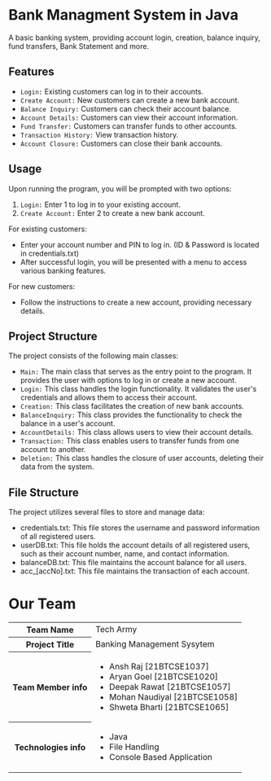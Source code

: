 # Bank Managment System in Java

A basic banking system, providing account login, creation, balance inquiry, fund transfers, Bank Statement and more. 

## Features

- `Login:` Existing customers can log in to their accounts.
- `Create Account:` New customers can create a new bank account.
- `Balance Inquiry:` Customers can check their account balance.
- `Account Details:` Customers can view their account information.
- `Fund Transfer:` Customers can transfer funds to other accounts.
- `Transaction History:` View transaction history.
- `Account Closure:` Customers can close their bank accounts.

## Usage

Upon running the program, you will be prompted with two options:
1. `Login:` Enter 1 to log in to your existing account.
2. `Create Account:` Enter 2 to create a new bank account.

For existing customers:
- Enter your account number and PIN to log in. (ID & Password is located in credentials.txt)
- After successful login, you will be presented with a menu to access various banking features.

For new customers:
- Follow the instructions to create a new account, providing necessary details.

## Project Structure
The project consists of the following main classes:

- `Main:` The main class that serves as the entry point to the program. It provides the user with options to log in or create a new account.
- `Login:` This class handles the login functionality. It validates the user's credentials and allows them to access their account.
- `Creation:` This class facilitates the creation of new bank accounts.
- `BalanceInquiry:` This class provides the functionality to check the balance in a user's account.
- `AccountDetails:` This class allows users to view their account details.
- `Transaction:` This class enables users to transfer funds from one account to another.
- `Deletion:` This class handles the closure of user accounts, deleting their data from the system.

## File Structure
The project utilizes several files to store and manage data:

- credentials.txt: This file stores the username and password information of all registered users.
- userDB.txt: This file holds the account details of all registered users, such as their account number, name, and contact information.
- balanceDB.txt: This file maintains the account balance for all users.
- acc_[accNo].txt: This file maintains the transaction of each account.

# Our Team 

<table>
    <tbody>
      <tr>
        <th>Team Name </th>
        <td>Tech Army</td></tr>
      <tr>
        <th>Project Title</th>
        <td>Banking Management Sysytem </td>
      </tr>
    <tr>
        <th>Team Member info </th>
        <td>
            <ul>
                <li>Ansh Raj [21BTCSE1037]</li> 
                <li>Aryan Goel [21BTCSE1020]</li> 
                <li>Deepak Rawat [21BTCSE1057]</li>
                <li>Mohan Naudiyal [21BTCSE1058]</li>
                <li>Shweta Bharti [21BTCSE1065]</li>
            </ul>
        </td>
    </tr>
    <tr>
        <th>Technologies info </th>
        <td>
          <ul>
            <li>Java</li>
            <li>File Handling</li>
            <li>Console Based Application </li>
          </ul>
        </td>
    </tr>
</tbody>
</table>
